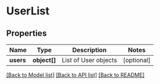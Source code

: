 # UserList

## Properties
Name | Type | Description | Notes
------------ | ------------- | ------------- | -------------
**users** | **object[]** | List of User objects | [optional] 

[[Back to Model list]](../README.md#documentation-for-models) [[Back to API list]](../README.md#documentation-for-api-endpoints) [[Back to README]](../README.md)


